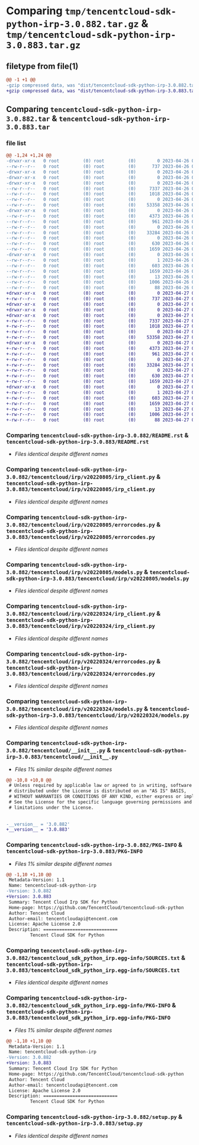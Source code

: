 # Comparing `tmp/tencentcloud-sdk-python-irp-3.0.882.tar.gz` & `tmp/tencentcloud-sdk-python-irp-3.0.883.tar.gz`

## filetype from file(1)

```diff
@@ -1 +1 @@
-gzip compressed data, was "dist/tencentcloud-sdk-python-irp-3.0.882.tar", last modified: Wed Apr 26 03:36:57 2023, max compression
+gzip compressed data, was "dist/tencentcloud-sdk-python-irp-3.0.883.tar", last modified: Thu Apr 27 00:35:57 2023, max compression
```

## Comparing `tencentcloud-sdk-python-irp-3.0.882.tar` & `tencentcloud-sdk-python-irp-3.0.883.tar`

### file list

```diff
@@ -1,24 +1,24 @@
-drwxr-xr-x   0 root         (0) root         (0)        0 2023-04-26 03:36:57.000000 tencentcloud-sdk-python-irp-3.0.882/
--rw-r--r--   0 root         (0) root         (0)      737 2023-04-26 03:36:57.000000 tencentcloud-sdk-python-irp-3.0.882/README.rst
-drwxr-xr-x   0 root         (0) root         (0)        0 2023-04-26 03:36:57.000000 tencentcloud-sdk-python-irp-3.0.882/tencentcloud/
-drwxr-xr-x   0 root         (0) root         (0)        0 2023-04-26 03:36:57.000000 tencentcloud-sdk-python-irp-3.0.882/tencentcloud/irp/
-drwxr-xr-x   0 root         (0) root         (0)        0 2023-04-26 03:36:57.000000 tencentcloud-sdk-python-irp-3.0.882/tencentcloud/irp/v20220805/
--rw-r--r--   0 root         (0) root         (0)     7337 2023-04-26 03:36:57.000000 tencentcloud-sdk-python-irp-3.0.882/tencentcloud/irp/v20220805/irp_client.py
--rw-r--r--   0 root         (0) root         (0)     1018 2023-04-26 03:36:57.000000 tencentcloud-sdk-python-irp-3.0.882/tencentcloud/irp/v20220805/errorcodes.py
--rw-r--r--   0 root         (0) root         (0)        0 2023-04-26 03:36:57.000000 tencentcloud-sdk-python-irp-3.0.882/tencentcloud/irp/v20220805/__init__.py
--rw-r--r--   0 root         (0) root         (0)    53358 2023-04-26 03:36:57.000000 tencentcloud-sdk-python-irp-3.0.882/tencentcloud/irp/v20220805/models.py
-drwxr-xr-x   0 root         (0) root         (0)        0 2023-04-26 03:36:57.000000 tencentcloud-sdk-python-irp-3.0.882/tencentcloud/irp/v20220324/
--rw-r--r--   0 root         (0) root         (0)     4373 2023-04-26 03:36:57.000000 tencentcloud-sdk-python-irp-3.0.882/tencentcloud/irp/v20220324/irp_client.py
--rw-r--r--   0 root         (0) root         (0)      961 2023-04-26 03:36:57.000000 tencentcloud-sdk-python-irp-3.0.882/tencentcloud/irp/v20220324/errorcodes.py
--rw-r--r--   0 root         (0) root         (0)        0 2023-04-26 03:36:57.000000 tencentcloud-sdk-python-irp-3.0.882/tencentcloud/irp/v20220324/__init__.py
--rw-r--r--   0 root         (0) root         (0)    33284 2023-04-26 03:36:57.000000 tencentcloud-sdk-python-irp-3.0.882/tencentcloud/irp/v20220324/models.py
--rw-r--r--   0 root         (0) root         (0)        0 2023-04-26 03:36:57.000000 tencentcloud-sdk-python-irp-3.0.882/tencentcloud/irp/__init__.py
--rw-r--r--   0 root         (0) root         (0)      630 2023-04-26 03:36:57.000000 tencentcloud-sdk-python-irp-3.0.882/tencentcloud/__init__.py
--rw-r--r--   0 root         (0) root         (0)     1659 2023-04-26 03:36:57.000000 tencentcloud-sdk-python-irp-3.0.882/PKG-INFO
-drwxr-xr-x   0 root         (0) root         (0)        0 2023-04-26 03:36:57.000000 tencentcloud-sdk-python-irp-3.0.882/tencentcloud_sdk_python_irp.egg-info/
--rw-r--r--   0 root         (0) root         (0)        1 2023-04-26 03:36:57.000000 tencentcloud-sdk-python-irp-3.0.882/tencentcloud_sdk_python_irp.egg-info/dependency_links.txt
--rw-r--r--   0 root         (0) root         (0)      603 2023-04-26 03:36:57.000000 tencentcloud-sdk-python-irp-3.0.882/tencentcloud_sdk_python_irp.egg-info/SOURCES.txt
--rw-r--r--   0 root         (0) root         (0)     1659 2023-04-26 03:36:57.000000 tencentcloud-sdk-python-irp-3.0.882/tencentcloud_sdk_python_irp.egg-info/PKG-INFO
--rw-r--r--   0 root         (0) root         (0)       13 2023-04-26 03:36:57.000000 tencentcloud-sdk-python-irp-3.0.882/tencentcloud_sdk_python_irp.egg-info/top_level.txt
--rw-r--r--   0 root         (0) root         (0)     1006 2023-04-26 03:36:57.000000 tencentcloud-sdk-python-irp-3.0.882/setup.py
--rw-r--r--   0 root         (0) root         (0)       88 2023-04-26 03:36:57.000000 tencentcloud-sdk-python-irp-3.0.882/setup.cfg
+drwxr-xr-x   0 root         (0) root         (0)        0 2023-04-27 00:35:57.000000 tencentcloud-sdk-python-irp-3.0.883/
+-rw-r--r--   0 root         (0) root         (0)      737 2023-04-27 00:35:57.000000 tencentcloud-sdk-python-irp-3.0.883/README.rst
+drwxr-xr-x   0 root         (0) root         (0)        0 2023-04-27 00:35:57.000000 tencentcloud-sdk-python-irp-3.0.883/tencentcloud/
+drwxr-xr-x   0 root         (0) root         (0)        0 2023-04-27 00:35:57.000000 tencentcloud-sdk-python-irp-3.0.883/tencentcloud/irp/
+drwxr-xr-x   0 root         (0) root         (0)        0 2023-04-27 00:35:57.000000 tencentcloud-sdk-python-irp-3.0.883/tencentcloud/irp/v20220805/
+-rw-r--r--   0 root         (0) root         (0)     7337 2023-04-27 00:35:57.000000 tencentcloud-sdk-python-irp-3.0.883/tencentcloud/irp/v20220805/irp_client.py
+-rw-r--r--   0 root         (0) root         (0)     1018 2023-04-27 00:35:57.000000 tencentcloud-sdk-python-irp-3.0.883/tencentcloud/irp/v20220805/errorcodes.py
+-rw-r--r--   0 root         (0) root         (0)        0 2023-04-27 00:35:57.000000 tencentcloud-sdk-python-irp-3.0.883/tencentcloud/irp/v20220805/__init__.py
+-rw-r--r--   0 root         (0) root         (0)    53358 2023-04-27 00:35:57.000000 tencentcloud-sdk-python-irp-3.0.883/tencentcloud/irp/v20220805/models.py
+drwxr-xr-x   0 root         (0) root         (0)        0 2023-04-27 00:35:57.000000 tencentcloud-sdk-python-irp-3.0.883/tencentcloud/irp/v20220324/
+-rw-r--r--   0 root         (0) root         (0)     4373 2023-04-27 00:35:57.000000 tencentcloud-sdk-python-irp-3.0.883/tencentcloud/irp/v20220324/irp_client.py
+-rw-r--r--   0 root         (0) root         (0)      961 2023-04-27 00:35:57.000000 tencentcloud-sdk-python-irp-3.0.883/tencentcloud/irp/v20220324/errorcodes.py
+-rw-r--r--   0 root         (0) root         (0)        0 2023-04-27 00:35:57.000000 tencentcloud-sdk-python-irp-3.0.883/tencentcloud/irp/v20220324/__init__.py
+-rw-r--r--   0 root         (0) root         (0)    33284 2023-04-27 00:35:57.000000 tencentcloud-sdk-python-irp-3.0.883/tencentcloud/irp/v20220324/models.py
+-rw-r--r--   0 root         (0) root         (0)        0 2023-04-27 00:35:57.000000 tencentcloud-sdk-python-irp-3.0.883/tencentcloud/irp/__init__.py
+-rw-r--r--   0 root         (0) root         (0)      630 2023-04-27 00:35:57.000000 tencentcloud-sdk-python-irp-3.0.883/tencentcloud/__init__.py
+-rw-r--r--   0 root         (0) root         (0)     1659 2023-04-27 00:35:57.000000 tencentcloud-sdk-python-irp-3.0.883/PKG-INFO
+drwxr-xr-x   0 root         (0) root         (0)        0 2023-04-27 00:35:57.000000 tencentcloud-sdk-python-irp-3.0.883/tencentcloud_sdk_python_irp.egg-info/
+-rw-r--r--   0 root         (0) root         (0)        1 2023-04-27 00:35:57.000000 tencentcloud-sdk-python-irp-3.0.883/tencentcloud_sdk_python_irp.egg-info/dependency_links.txt
+-rw-r--r--   0 root         (0) root         (0)      603 2023-04-27 00:35:57.000000 tencentcloud-sdk-python-irp-3.0.883/tencentcloud_sdk_python_irp.egg-info/SOURCES.txt
+-rw-r--r--   0 root         (0) root         (0)     1659 2023-04-27 00:35:57.000000 tencentcloud-sdk-python-irp-3.0.883/tencentcloud_sdk_python_irp.egg-info/PKG-INFO
+-rw-r--r--   0 root         (0) root         (0)       13 2023-04-27 00:35:57.000000 tencentcloud-sdk-python-irp-3.0.883/tencentcloud_sdk_python_irp.egg-info/top_level.txt
+-rw-r--r--   0 root         (0) root         (0)     1006 2023-04-27 00:35:57.000000 tencentcloud-sdk-python-irp-3.0.883/setup.py
+-rw-r--r--   0 root         (0) root         (0)       88 2023-04-27 00:35:57.000000 tencentcloud-sdk-python-irp-3.0.883/setup.cfg
```

### Comparing `tencentcloud-sdk-python-irp-3.0.882/README.rst` & `tencentcloud-sdk-python-irp-3.0.883/README.rst`

 * *Files identical despite different names*

### Comparing `tencentcloud-sdk-python-irp-3.0.882/tencentcloud/irp/v20220805/irp_client.py` & `tencentcloud-sdk-python-irp-3.0.883/tencentcloud/irp/v20220805/irp_client.py`

 * *Files identical despite different names*

### Comparing `tencentcloud-sdk-python-irp-3.0.882/tencentcloud/irp/v20220805/errorcodes.py` & `tencentcloud-sdk-python-irp-3.0.883/tencentcloud/irp/v20220805/errorcodes.py`

 * *Files identical despite different names*

### Comparing `tencentcloud-sdk-python-irp-3.0.882/tencentcloud/irp/v20220805/models.py` & `tencentcloud-sdk-python-irp-3.0.883/tencentcloud/irp/v20220805/models.py`

 * *Files identical despite different names*

### Comparing `tencentcloud-sdk-python-irp-3.0.882/tencentcloud/irp/v20220324/irp_client.py` & `tencentcloud-sdk-python-irp-3.0.883/tencentcloud/irp/v20220324/irp_client.py`

 * *Files identical despite different names*

### Comparing `tencentcloud-sdk-python-irp-3.0.882/tencentcloud/irp/v20220324/errorcodes.py` & `tencentcloud-sdk-python-irp-3.0.883/tencentcloud/irp/v20220324/errorcodes.py`

 * *Files identical despite different names*

### Comparing `tencentcloud-sdk-python-irp-3.0.882/tencentcloud/irp/v20220324/models.py` & `tencentcloud-sdk-python-irp-3.0.883/tencentcloud/irp/v20220324/models.py`

 * *Files identical despite different names*

### Comparing `tencentcloud-sdk-python-irp-3.0.882/tencentcloud/__init__.py` & `tencentcloud-sdk-python-irp-3.0.883/tencentcloud/__init__.py`

 * *Files 1% similar despite different names*

```diff
@@ -10,8 +10,8 @@
 # Unless required by applicable law or agreed to in writing, software
 # distributed under the License is distributed on an "AS IS" BASIS,
 # WITHOUT WARRANTIES OR CONDITIONS OF ANY KIND, either express or implied.
 # See the License for the specific language governing permissions and
 # limitations under the License.
 
 
-__version__ = '3.0.882'
+__version__ = '3.0.883'
```

### Comparing `tencentcloud-sdk-python-irp-3.0.882/PKG-INFO` & `tencentcloud-sdk-python-irp-3.0.883/PKG-INFO`

 * *Files 1% similar despite different names*

```diff
@@ -1,10 +1,10 @@
 Metadata-Version: 1.1
 Name: tencentcloud-sdk-python-irp
-Version: 3.0.882
+Version: 3.0.883
 Summary: Tencent Cloud Irp SDK for Python
 Home-page: https://github.com/TencentCloud/tencentcloud-sdk-python
 Author: Tencent Cloud
 Author-email: tencentcloudapi@tencent.com
 License: Apache License 2.0
 Description: ============================
         Tencent Cloud SDK for Python
```

### Comparing `tencentcloud-sdk-python-irp-3.0.882/tencentcloud_sdk_python_irp.egg-info/SOURCES.txt` & `tencentcloud-sdk-python-irp-3.0.883/tencentcloud_sdk_python_irp.egg-info/SOURCES.txt`

 * *Files identical despite different names*

### Comparing `tencentcloud-sdk-python-irp-3.0.882/tencentcloud_sdk_python_irp.egg-info/PKG-INFO` & `tencentcloud-sdk-python-irp-3.0.883/tencentcloud_sdk_python_irp.egg-info/PKG-INFO`

 * *Files 1% similar despite different names*

```diff
@@ -1,10 +1,10 @@
 Metadata-Version: 1.1
 Name: tencentcloud-sdk-python-irp
-Version: 3.0.882
+Version: 3.0.883
 Summary: Tencent Cloud Irp SDK for Python
 Home-page: https://github.com/TencentCloud/tencentcloud-sdk-python
 Author: Tencent Cloud
 Author-email: tencentcloudapi@tencent.com
 License: Apache License 2.0
 Description: ============================
         Tencent Cloud SDK for Python
```

### Comparing `tencentcloud-sdk-python-irp-3.0.882/setup.py` & `tencentcloud-sdk-python-irp-3.0.883/setup.py`

 * *Files identical despite different names*

